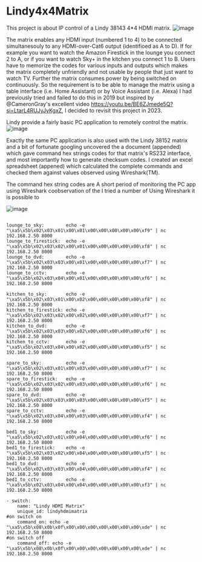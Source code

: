 # Lindy4x4Matrix
This project is about IP control of a Lindy 38143 4*4 HDMI matrix.
![image](https://github.com/PhillyGilly/Lindy4x4Matrix/assets/56273663/707fd973-bb74-47e3-8e80-2244d8dc810b)

The matrix enables any HDMI input (numbered 1 to 4) to be connected simultanesouly to any HDMI-over-Cat6 output (identifioed as A to D).
If for example you want to watch the Amazon Firestick in the lounge you connect 2 to A, or if you want to watch Sky+ in the kitchen you connect 1 to B.
Users have to memorize the codes for various inputs and outputs which makes the matrix completely unfriendly and not usable by people that just want to watch TV.
Further the matrix consumes power by being switched on continuously.
So the requirement is to be able to manage the matrix using a table interface (i.e. Home Assistant) or by Voice Assistant (i.e. Alexa)
I had previously tried and failed to do this in 2019 but inspired by @CameronGray's excellent video https://youtu.be/BE6ZJmede5Q?si=LtarL4RUJyJyKgxZ, I decided to revisit this project in 2023.

Lindy provide a fairly basic PC application to remotely control the matrix.
![image](https://github.com/PhillyGilly/Lindy4x4Matrix/assets/56273663/2fc655cf-bc2b-44de-bef6-8c0bbdb5a8a5)

Exactly the same PC application is also used with the Lindy 38152 matrix and a bit of fortunate googling uncovered the a document (appended) which gave command hex strings codes for that matrix's RS232 interface, and most importantly how to generate checksum codes.
I created an excel spreadsheet (appened) which calculated the complete commands and checked them against values observed using Wireshark(TM).

The command hex string codes are A short period of monitoring the PC app using Wireshark coobservation of the I tried a number of Using Wireshark it is possible to 

![image](https://github.com/PhillyGilly/Lindy4x4Matrix/assets/56273663/f0ccefd6-6e44-4631-8788-e903bcd8140c)


```

lounge_to_sky:        echo -e "\xa5\x5b\x02\x03\x01\x00\x01\x00\x00\x00\x00\x00\xf9" | nc 192.168.2.50 8000
lounge_to_firestick:  echo -e "\xa5\x5b\x02\x03\x02\x00\x01\x00\x00\x00\x00\x00\xf8" | nc 192.168.2.50 8000
lounge_to_dvd:        echo -e "\xa5\x5b\x02\x03\x03\x00\x01\x00\x00\x00\x00\x00\xf7" | nc 192.168.2.50 8000
lounge_to_cctv:       echo -e "\xa5\x5b\x02\x03\x04\x00\x01\x00\x00\x00\x00\x00\xf6" | nc 192.168.2.50 8000

kitchen_to_sky:       echo -e "\xa5\x5b\x02\x03\x01\x00\x02\x00\x00\x00\x00\x00\xf8" | nc 192.168.2.50 8000
kitchen_to_firestick: echo -e "\xa5\x5b\x02\x03\x02\x00\x02\x00\x00\x00\x00\x00\xf7" | nc 192.168.2.50 8000
kitchen_to_dvd:       echo -e "\xa5\x5b\x02\x03\x03\x00\x02\x00\x00\x00\x00\x00\xf6" | nc 192.168.2.50 8000
kitchen_to_cctv:      echo -e "\xa5\x5b\x02\x03\x04\x00\x02\x00\x00\x00\x00\x00\xf5" | nc 192.168.2.50 8000

spare_to_sky:         echo -e "\xa5\x5b\x02\x03\x01\x00\x03\x00\x00\x00\x00\x00\xf7" | nc 192.168.2.50 8000
spare_to_firestick:   echo -e "\xa5\x5b\x02\x03\x02\x00\x03\x00\x00\x00\x00\x00\xf6" | nc 192.168.2.50 8000
spare_to_dvd:         echo -e "\xa5\x5b\x02\x03\x03\x00\x03\x00\x00\x00\x00\x00\xf5" | nc 192.168.2.50 8000
spare_to_cctv:        echo -e "\xa5\x5b\x02\x03\x04\x00\x03\x00\x00\x00\x00\x00\xf4" | nc 192.168.2.50 8000

bed1_to_sky:          echo -e "\xa5\x5b\x02\x03\x01\x00\x04\x00\x00\x00\x00\x00\xf6" | nc 192.168.2.50 8000
bed1_to_firestick:    echo -e "\xa5\x5b\x02\x03\x02\x00\x04\x00\x00\x00\x00\x00\xf5" | nc 192.168.2.50 8000
bed1_to_dvd:          echo -e "\xa5\x5b\x02\x03\x03\x00\x04\x00\x00\x00\x00\x00\xf4" | nc 192.168.2.50 8000
bed1_to_cctv:         echo -e "\xa5\x5b\x02\x03\x04\x00\x04\x00\x00\x00\x00\x00\xf3" | nc 192.168.2.50 8000

- switch:
    name: "Lindy HDMI Matrix"
    unique_id: lindyhdmimatrix
#on switch on
    command_on: echo -e  "\xa5\x5b\x08\x0b\x0f\x00\x00\x00\x00\x00\x00\x00\xde" | nc 192.168.2.50 8000
#on switch off
    command_off: echo -e  "\xa5\x5b\x08\x0b\x0f\x00\x00\x00\x00\x00\x00\x00\xde" | nc 192.168.2.50 8000
```
